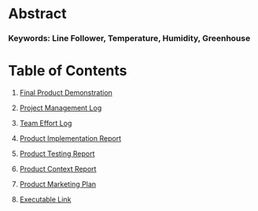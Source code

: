 # Abstract



### Keywords: Line Follower, Temperature, Humidity, Greenhouse

# Table of Contents

1.  [Final Product Demonstration]()

2.  [Project Management Log]() 

3.	[Team Effort Log]()

4.  [Product Implementation Report]()

5.  [Product Testing Report]()

6. 	[Product Context Report]()

7.  [Product Marketing Plan]()

8.  [Executable Link]()

